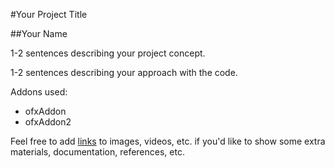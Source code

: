 #Your Project Title

##Your Name

1-2 sentences describing your project concept.  

1-2 sentences describing your approach with the code.

Addons used:

 - ofxAddon
 - ofxAddon2


Feel free to add [links](https://www.youtube.com/watch?v=oHg5SJYRHA0) to images, videos, etc. if you'd like to show some extra materials, documentation, references, etc.